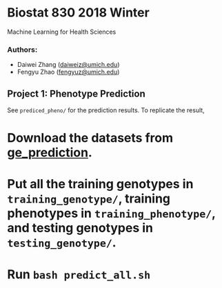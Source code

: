 # Biostat 830 2018 Winter
Machine Learning for Health Sciences

### Authors:
* Daiwei Zhang (daiweiz@umich.edu)
* Fengyu Zhao (fengyuz@umich.edu)

## Project 1: Phenotype Prediction
See `prediced_pheno/` for the prediction results.
To replicate the result, 
# Download the datasets from [ge_prediction](https://github.com/biosML/ge_prediction).
# Put all the training genotypes in `training_genotype/`, training phenotypes in `training_phenotype/`, and testing genotypes in `testing_genotype/`.
# Run `bash predict_all.sh`
 


